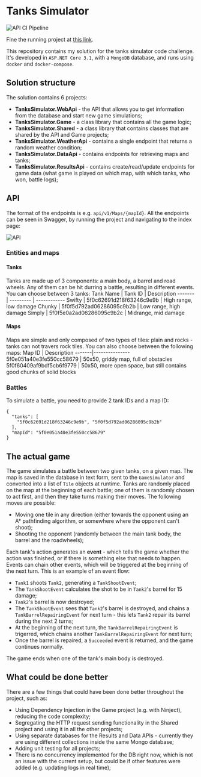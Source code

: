 # Tanks Simulator

![API CI Pipeline](https://github.com/Mirch/TanksSimulator/workflows/API%20CI%20Pipeline/badge.svg)

Fine the running project at [this link](http://ec2-18-184-93-239.eu-central-1.compute.amazonaws.com:8080/index.html).

This repository contains my solution for the tanks simulator code challenge. It's developed in `ASP.NET Core 3.1`, with a `MongoDB` database, and runs using `docker` and `docker-compose`.

## Solution structure

The solution contains 6 projects:
- **TanksSimulator.WebApi** - the API that allows you to get information from the database and start new game simulations;
- **TanksSimulator.Game** - a class library that contains all the game logic;
- **TanksSimulator.Shared** - a class library that contains classes that are shared by the API and Game projects; 
- **TanksSimulator.WeatherApi** - contains a single endpoint that returns a random weather condition;
- **TanksSimulator.DataApi** - contains endpoints for retrieving maps and tanks;
- **TanksSimulator.ResultsApi** - contains create/read/update endpoints for game data (what game is played on which map, with which tanks, who won, battle logs);

## API

The format of the endpoints is e.g. `api/v1/Maps/{mapId}`. All the endpoints can be seen in Swagger, by running the project and navigating to the index page:

![API](https://i.imgur.com/4ttuUZa.png)

### Entities and maps

#### Tanks
Tanks are made up of 3 components: a main body, a barrel and road wheels. Any of them can be hit durring a battle, resulting in different events.
You can choose between 3 tanks:
Tank Name | Tank ID | Description
------- | --------- | ------------
Swifty | 5f0c62691d218f63246c9e9b | High range, low damage
Chunky | 5f0f5d792ad06286095c9b2b | Low range, high damage
Simply | 5f0f5e0a2ad06286095c9b2c | Midrange, mid damage

#### Maps
Maps are simple and only composed of two types of tiles: plain and rocks - tanks can not travers rock tiles.
You can also choose between the following maps:
Map ID | Description
-------|---------------
5f0e051a40e3fe550cc58679 | 50x50, griddy map, full of obstacles
5f0f60409af9bdf5cb6f9779 | 50x50, more open space, but still contains good chunks of solid blocks

### Battles
To simulate a battle, you need to provide 2 tank IDs and a map ID:
```
{
  "tanks": [
    "5f0c62691d218f63246c9e9b", "5f0f5d792ad06286095c9b2b"
  ],
  "mapId": "5f0e051a40e3fe550cc58679"
}
```

## The actual game

The game simulates a battle between two given tanks, on a given map. The map is saved in the database in text form, sent to the `GameSimulator` and converted into a list of `Tile` objects at runtime. Tanks are randomly placed on the map at the beginning of each battle; one of them is randomly chosen to act first, and then they take turns making their moves. The following moves are possible:
- Moving one tile in any direction (either towards the opponent using an A* pathfinding algorithm, or somewhere where the opponent can't shoot);
- Shooting the opponent (randomly between the main tank body, the barrel and the roadwheels);

Each tank's action generates an **event** - which tells the game whether the action was finished, or if there is something else that needs to happen. Events can chain other events, which will be triggered at the beginning of the next turn. This is an example of an event flow:
- `Tank1` shoots `Tank2`, generating a `TankShootEvent`;
- The `TankShootEvent` calculates the shot to be in `Tank2`'s barrel for 15 damage;
- `Tank2`'s barrel is now destroyed;
- The `TankShootEvent` sees that `Tank2`'s barrel is destroyed, and chains a `TankBarrelRepairingEvent` for next turn - this lets `Tank2` repair its barrel during the next 2 turns;
- At the beginning of the next turn, the `TankBarrelRepairingEvent` is trigerred, which chains another `TankBarrelRepairingEvent` for next turn;
- Once the barrel is repaired, a `Succeeded` event is returned, and the game continues normally.

The game ends when one of the tank's main body is destroyed.  

## What could be done better

There are a few things that could have been done better throughout the project, such as:
- Using Dependency Injection in the Game project (e.g. with Ninject), reducing the code complexity;
- Segregating the HTTP request sending functionality in the Shared project and using it in all the other projects;
- Using separate databases for the Results and Data APIs - currently they are using different collections inside the same Mongo database;
- Adding unit testing for all projects;
- There is no concurrency implemented for the DB right now, which is not an issue with the current setup, but could be if other features were added (e.g. updating logs in real time); 
